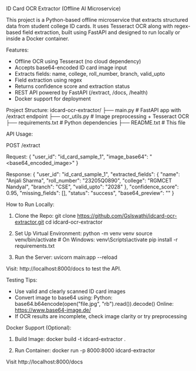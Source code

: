 
ID Card OCR Extractor (Offline AI Microservice)

This project is a Python-based offline microservice that extracts structured data from student college ID cards. It uses Tesseract OCR along with regex-based field extraction, built using FastAPI and designed to run locally or inside a Docker container.

Features:
- Offline OCR using Tesseract (no cloud dependency)
- Accepts base64-encoded ID card image input
- Extracts fields: name, college, roll_number, branch, valid_upto
- Field extraction using regex
- Returns confidence score and extraction status
- REST API powered by FastAPI (/extract, /docs, /health)
- Docker support for deployment

Project Structure:
idcard-ocr-extractor/
├── main.py               # FastAPI app with /extract endpoint
├── ocr_utils.py          # Image preprocessing + Tesseract OCR
├── requirements.txt      # Python dependencies
├── README.txt            # This file

API Usage:

POST /extract

Request:
{
  "user_id": "id_card_sample_1",
  "image_base64": "<base64_encoded_image>"
}

Response:
{
  "user_id": "id_card_sample_1",
  "extracted_fields": {
    "name": "Anjali Sharma",
    "roll_number": "23205Q0890",
    "college": "RGMCET Nandyal",
    "branch": "CSE",
    "valid_upto": "2028"
  },
  "confidence_score": 0.95,
  "missing_fields": [],
  "status": "success",
  "base64_preview": "<original base64 re-encoded image string>"
}

How to Run Locally:

1. Clone the Repo:
git clone https://github.com/Gslswathi/idcard-ocr-extractor.git
cd idcard-ocr-extractor

2. Set Up Virtual Environment:
python -m venv venv
source venv/bin/activate  # On Windows: venv\Scripts\activate
pip install -r requirements.txt

3. Run the Server:
uvicorn main:app --reload

Visit: http://localhost:8000/docs to test the API.

Testing Tips:
- Use valid and clearly scanned ID card images
- Convert image to base64 using:
    Python: base64.b64encode(open("file.jpg", "rb").read()).decode()
    Online: https://www.base64-image.de/
- If OCR results are incomplete, check image clarity or try preprocessing

Docker Support (Optional):

1. Build Image:
docker build -t idcard-extractor .

2. Run Container:
docker run -p 8000:8000 idcard-extractor

Visit http://localhost:8000/docs
